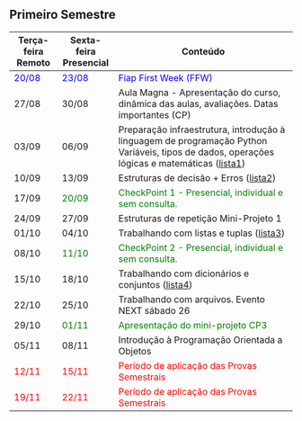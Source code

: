 
## Primeiro Semestre 


| Terça-feira<br>Remoto | Sexta-feira<br>Presencial | Conteúdo                                                                                                                                        |
| --------------------- | ------------------------- | ----------------------------------------------------------------------------------------------------------------------------------------------- |
| <span style="color:blue"> 20/08 </span> | <span style="color:blue">  23/08 </span> | <span style="color:blue"> Fiap First Week (FFW)  </span>      |
| 27/08                 | 30/08                     | Aula Magna - Apresentação do curso, dinâmica das aulas, avaliações. Datas importantes (CP)  |
| 03/09                 | 06/09                     | Preparação infraestrutura, introdução à linguagem de programação Python<br>Variáveis, tipos de dados, operações lógicas e matemáticas ([lista1](https://classroom.github.com/a/zduM4ptG)) |
| 10/09                 | 13/09                     | Estruturas de decisão + Erros ([lista2](https://classroom.github.com/a/TlhBDKBf))           |
| 17/09                 | <span style="color:green"> 20/09 </span> | <span style="color:green"> CheckPoint 1 - Presencial, individual e sem consulta. </span> |
| 24/09                 | 27/09                     | Estruturas de repetição Mini-Projeto 1                                                      |
| 01/10                 | 04/10                     | Trabalhando com listas e tuplas ([lista3](https://classroom.github.com/a/uQDAVDe0))         |
| 08/10                 | <span style="color:green"> 11/10                     | <span style="color:green"> CheckPoint 2 - Presencial, individual e sem consulta. </span> |
| 15/10                 | 18/10                     | Trabalhando com dicionários e conjuntos ([lista4](https://classroom.github.com/a/rlvkjzEv)) |
| 22/10                 | 25/10                     | Trabalhando com arquivos. Evento NEXT sábado 26                                             |
| 29/10                 | <span style="color:green"> 01/11                     | <span style="color:green"> Apresentação do mini-projeto CP3 </span> |
| 05/11                 | 08/11                     | Introdução à Programação Orientada a Objetos |
| <span style="color:red"> 12/11 </span> | <span style="color:red"> 15/11 </span> | <span style="color:red"> Período de aplicação das Provas Semestrais </span> |
| <span style="color:red"> 19/11 </span> | <span style="color:red"> 22/11 </span> | <span style="color:red"> Período de aplicação das Provas Semestrais </span> |


<!--
| Aula<br>Remota | Aula<br>Presencial | CONTEÚDO | LABORATÓRIO | OBSERVAÇÃO | Feriados |
|:---:|:---:|:---:|:---:|:---:|:---:|
| 15/08 | 18/08 | Fiap First Week (FFW) |  | Inicio das aulas |  |
| 22/08 |  | Aula Magna - Apresentação do curso, dinâmica das aulas, avaliações. Datas importantes (CP)  |  | Aula Magna |  |
|  | 25/08 | Dinâmica Pensamento Computacional.  |  |  |  |
| 29/08 |  | Preparação infraestrutura, introdução a linguagem de programação Python |  |  |  |
|  | 01/09 | Variaveias, tipos de dados, operações logicas e matematicas  | [lista1](https://classroom.github.com/a/zduM4ptG) |  |  |
| 05/09 |  | Estruturas de decisão | [lista2](https://classroom.github.com/a/rYJyPWAd) |  |  |
|  | <s>08/09</s> | Emenda de feriado do dia 07/09 (quinta-feira) - Independência do Brasil |  |  | 07/09 (quinta-feira) - Independência do Brasil |
| 12/09 |  | Estruturas de decisão + Erros |  |  |  |
|  | 15/09 | CheckPoint 1 - Presencial, individual e sem consulta. | CP1 | Avaliação Presencial, individual e sem consulta |  |
| 19/09 |  | Estruturas de repetição |  |  |  |
|  | 22/09 | Estruturas de repetição | Mini-Projeto1 |  |  |
| 26/09 |  | Estruturas de seleção |  |  |  |
|  | 29/09 | trabalhando com listas e tuplas | [lista3](https://classroom.github.com/a/IRVMh0Ox) |  |  |
| 03/10 |  | Estruturas de repetição |  |  |  |
|  | 06/10 | trabalhando com dicionários e conjuntos | [lista4](https://classroom.github.com/a/moEtcHsy)  |  |  |
| 10/10 |  | Juntando tudo... |  |  |  |
|  | ❌<s>13/10</s> | Emenda de feriado do dia 12/10 (quinta-feira) - N. Sr.a Aparecida |  |  | 12/10 (quinta-feira) - N. Sr.a Aparecida |
| 17/10 |  | Trabalhando com arquivos |  |  |  |
|  | 20/10 | ⚠️ CheckPoint 2 - Presencial, individual e sem consulta. | CP2 | Avaliação Presencial, individual e sem consulta |  |
| 24/10 |  | Modulos |  |  |  |
|  | 27/10 | ⚠️ CP3 - Mini-projeto: Explicação e requisitos |  |  | 28/10 (sabado) - NEXT |
| 31/10 |  | Aula estudio CP3 |  |  |  |
|  | ❌<s>03/11</s> | Emenda de feriado do dia 02/11 (quinta-feira) - Finados |  |  | 02/11 (quinta-feira) - Finados |
| 07/11 |  | Aula estudio para desenvolvimento de atividades "Desafios" atrasadas. |  |  |  |
|  | 10/11 | Apresentação do mini-projeto CP3 |  | NOTA CP3 |  |
|  | 14/11 | Introdução Programação Orientada à Objetos |  |  |  |
|  | 17/11 | Introdução Programação Orientada à Objetos |  |  |  |
| <span style="color:red"> 21/11</span> | <span style="color:red">24/11</span> | <span style="color:red">Período de aplicações das Provas Semestrais</span> |  | <span style="color:red">Provas</span> |  |
| <span style="color:red"> 28/11</span> | <span style="color:red">01/12</span> | <span style="color:red">Período de aplicações das Provas Semestrais</span> |  | <span style="color:red">Provas</span> |  |



## Primeiro Semestre

| Conteúdo                                                                                                                                                          | Terça-feira (Remoto) | Sexta-feira (Presencial) | Conteúdo                                                                    |
| ----------------------------------------------------------------------------------------------------------------------------------------------------------------- | -------------------- | ------------------------ | --------------------------------------------------------------------------- |
| Volta as aulas - Orientações para o semestres (Quiz: Python em uma Semana)                                                                                        | 06/02/2024           | 09/02/2024               | Dinamica de volta aulas. Revisão de conceitos principais                    |
| Feriado, carnaval                                                                                                                                                 | 13/02/2024           | 16/02/2024               | Revisáo POO                                                                 |
| Quiz: Python em uma Semana                                                                                                                                        | 20/02/2024           | 23/02/2024               | Tratamento de erros e exceções                                              |
| O problema da busca: busca linear e busca binaria                                                                                                                 | 27/02/2024           | 01/03/2024               | Laboratório de algoritmos de busca                                          |
| Algoritmos de Ordenação                                                                                                                                           | 05/03/2024           | 08/03/2024               | Laboratório ordenação                                                       |
| Conceitos Básicos de Recursividade.                                                                                                                               | 12/03/2024           | 15/03/2024               | Laboratório Aplicando a Notação Big O em Algoritmos.                        |
| Libera o CP1                                                                                                                                                      | 19/03/2024           | 22/03/2024               | estudio cp1                                                                 |
| Apresentação Checkpoint 1                                                                                                                                         | 26/03/2024           | 29/03/2024               | Feriado, sexta feira santa                                                  |
| Introdução web (Dinamica Cliente-Servidor / separação front-back-banco)                                                                                           | 02/04/2024           | 05/04/2024               | Consumo de API em python (consumir API github, pokemon, qualquer uma... )   |
| Webscrapping - Técnicas de web scraping com BeautifulSoup  | 09/04/2024           | 12/04/2024               | Frameworks Back-end em Python: Flask (Conceitos de rotas e Requisições GET) |
| Flask: Formulários e requisições GET/POST                                                                                                                         | 16/04/2024           | 19/04/2024               | Aula estudio aplicação Flask                                                |
| Aula estudio Checkpoint 2                                                                                                                                         | 23/04/2024           | 26/04/2024               | Apresentação Checkpoint 2                                                   |
| Flask conexao com banco de dados                                                                                                                                  | 30/04/2024           | 03/05/2024               | Utilização de ORM (Object-Relational Mapping)                               |
| User Registration, Login, and Logout in Flask                                                                                                                     | 07/05/2024           | 10/05/2024               | Aula estudio Checkpoint 3                                                   |
| blueprints com flask                                                                                                                                              | 14/05/2024           | 17/05/2024               | Apresentação Checkpoint 3                                                   |
| Aula Estudio                                                                                                                                                      | 21/05/2024           | 24/05/2024               | Aula Estudio                                                                |
| Período de aplicações das Provas Semestrais                                                                                                                       | 28/05/2024           | 31/05/2024               | Período de aplicações das Provas Semestrais                                 |
-->